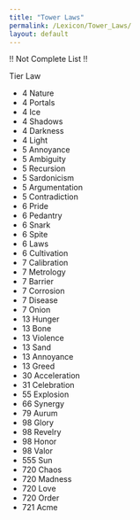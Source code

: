 ```yaml
---
title: "Tower Laws"
permalink: /Lexicon/Tower_Laws/
layout: default
---
```


!! Not Complete List !!


Tier    Law
 - 4    Nature
 - 4    Portals
 - 4    Ice
 - 4    Shadows
 - 4    Darkness
 - 4    Light
 - 5    Annoyance
 - 5    Ambiguity
 - 5    Recursion
 - 5    Sardonicism
 - 5    Argumentation
 - 5    Contradiction
 - 6    Pride
 - 6    Pedantry
 - 6    Snark
 - 6    Spite
 - 6    Laws
 - 6    Cultivation
 - 7    Calibration
 - 7    Metrology
 - 7    Barrier
 - 7    Corrosion
 - 7    Disease
 - 7    Onion
 - 13    Hunger
 - 13    Bone
 - 13    Violence
 - 13    Sand
 - 13    Annoyance
 - 13    Greed
 - 30    Acceleration
 - 31    Celebration
 - 55    Explosion
 - 66    Synergy
 - 79    Aurum
 - 98    Glory
 - 98    Revelry
 - 98    Honor
 - 98    Valor
 - 555    Sun
 - 720    Chaos
 - 720    Madness
 - 720    Love
 - 720    Order
 - 721    Acme